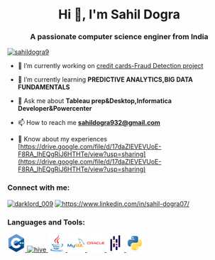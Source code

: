 <h1 align="center">Hi 👋, I'm Sahil Dogra</h1>
<h3 align="center">A passionate computer science enginer from India</h3>

<p align="left"> <a href="https://github.com/ryo-ma/github-profile-trophy"><img src="https://github-profile-trophy.vercel.app/?username=sahildogra9" alt="sahildogra9" /></a> </p>

- 🔭 I’m currently working on [credit cards-Fraud Detection project](https://github.com/SahilDogra9/creditcard/tree/main)

- 🌱 I’m currently learning **PREDICTIVE ANALYTICS,BIG DATA FUNDAMENTALS**

- 💬 Ask me about **Tableau prep&Desktop,Informatica Developer&Powercenter**

- 📫 How to reach me **sahildogra932@gmail.com**

- 📄 Know about my experiences [https://drive.google.com/file/d/17daZlEVEVUoE-F8RA_IhEQgRiJ6HTHTe/view?usp=sharing](https://drive.google.com/file/d/17daZlEVEVUoE-F8RA_IhEQgRiJ6HTHTe/view?usp=sharing)

<h3 align="left">Connect with me:</h3>
<p align="left">
<a href="https://twitter.com/darklord_009" target="blank"><img align="center" src="https://raw.githubusercontent.com/rahuldkjain/github-profile-readme-generator/master/src/images/icons/Social/twitter.svg" alt="darklord_009" height="30" width="40" /></a>
<a href="https://linkedin.com/in/https://www.linkedin.com/in/sahil-dogra07/" target="blank"><img align="center" src="https://raw.githubusercontent.com/rahuldkjain/github-profile-readme-generator/master/src/images/icons/Social/linked-in-alt.svg" alt="https://www.linkedin.com/in/sahil-dogra07/" height="30" width="40" /></a>
</p>

<h3 align="left">Languages and Tools:</h3>
<p align="left"> <a href="https://www.w3schools.com/cpp/" target="_blank" rel="noreferrer"> <img src="https://raw.githubusercontent.com/devicons/devicon/master/icons/cplusplus/cplusplus-original.svg" alt="cplusplus" width="40" height="40"/> </a> <a href="https://hive.apache.org/" target="_blank" rel="noreferrer"> <img src="https://www.vectorlogo.zone/logos/apache_hive/apache_hive-icon.svg" alt="hive" width="40" height="40"/> </a> <a href="https://www.java.com" target="_blank" rel="noreferrer"> <img src="https://raw.githubusercontent.com/devicons/devicon/master/icons/java/java-original.svg" alt="java" width="40" height="40"/> </a> <a href="https://www.mysql.com/" target="_blank" rel="noreferrer"> <img src="https://raw.githubusercontent.com/devicons/devicon/master/icons/mysql/mysql-original-wordmark.svg" alt="mysql" width="40" height="40"/> </a> <a href="https://www.oracle.com/" target="_blank" rel="noreferrer"> <img src="https://raw.githubusercontent.com/devicons/devicon/master/icons/oracle/oracle-original.svg" alt="oracle" width="40" height="40"/> </a> <a href="https://pandas.pydata.org/" target="_blank" rel="noreferrer"> <img src="https://raw.githubusercontent.com/devicons/devicon/2ae2a900d2f041da66e950e4d48052658d850630/icons/pandas/pandas-original.svg" alt="pandas" width="40" height="40"/> </a> <a href="https://www.python.org" target="_blank" rel="noreferrer"> <img src="https://raw.githubusercontent.com/devicons/devicon/master/icons/python/python-original.svg" alt="python" width="40" height="40"/> </a> </p>

